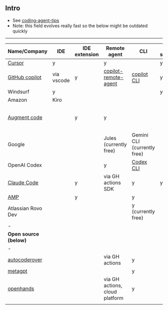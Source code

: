 ## Intro
- See [coding-agent-tips](coding-agent-tips.md)
- Note: this field evolves really fast so the below might be outdated quickly

---

| Name/Company                                                  | IDE        | IDE extension | Remote agent                                             | CLI                                                                                 | MCP support | Other                                                                              |
| ------------------------------------------------------------- | ---------- | ------------- | -------------------------------------------------------- | ----------------------------------------------------------------------------------- | ----------- | ---------------------------------------------------------------------------------- |
| [Cursor](https://www.cursor.com/)                             | y          |               | y                                                        |                                                                                     | y           |                                                                                    |
| [GitHub copilot](https://github.com/features/copilot)         | via vscode | y             | [copilot-remote-agent](../tools/copilot-remote-agent.md) | [copilot CLI](https://docs.github.com/en/copilot/concepts/agents/about-copilot-cli) | y           |                                                                                    |
| Windsurf                                                      | y          |               |                                                          |                                                                                     | y           |                                                                                    |
| Amazon                                                        | Kiro       |               |                                                          |                                                                                     |             |                                                                                    |
| [Augment code](https://www.augmentcode.com/)                  |            | y             | y                                                        |                                                                                     |             | Open source [SWE-Bench](https://github.com/augmentcode/augment-swebench-agent)code |
| Google                                                        |            |               | Jules (currently free)                                   | Gemini CLI (currently free)                                                         |             |                                                                                    |
| OpenAI Codex                                                  |            |               | y                                                        | [Codex CLI](https://github.com/openai/codex)                                        |             |                                                                                    |
| [Claude Code](../tools/claude-code.md)                        |            | y             | via GH actions SDK                                       | y                                                                                   | y           |                                                                                    |
| [AMP](https://ampcode.com/)                                   |            | y             |                                                          | y                                                                                   |             |                                                                                    |
| Atlassian Rovo Dev                                            |            |               |                                                          | y (currently free)                                                                  |             |                                                                                    |
| -                                                             |            |               |                                                          |                                                                                     |             |                                                                                    |
| **Open source (below)**                                       |            |               |                                                          |                                                                                     |             |                                                                                    |
| -                                                             |            |               |                                                          |                                                                                     |             |                                                                                    |
| [autocoderover](../../ai-for-code/papers/autocoderover.md)    |            |               | via GH actions                                           | y                                                                                   |             |                                                                                    |
| [metagpt](../../autonomous-agent-notes/frameworks/metagpt.md) |            |               |                                                          | y                                                                                   |             |                                                                                    |
| [openhands](../../ai-for-code/papers/openhands.md)            |            |               | via GH actions, cloud platform                           | y                                                                                   |             | comes with web-based UI                                                            |
|                                                               |            |               |                                                          |                                                                                     |             |                                                                                    |
